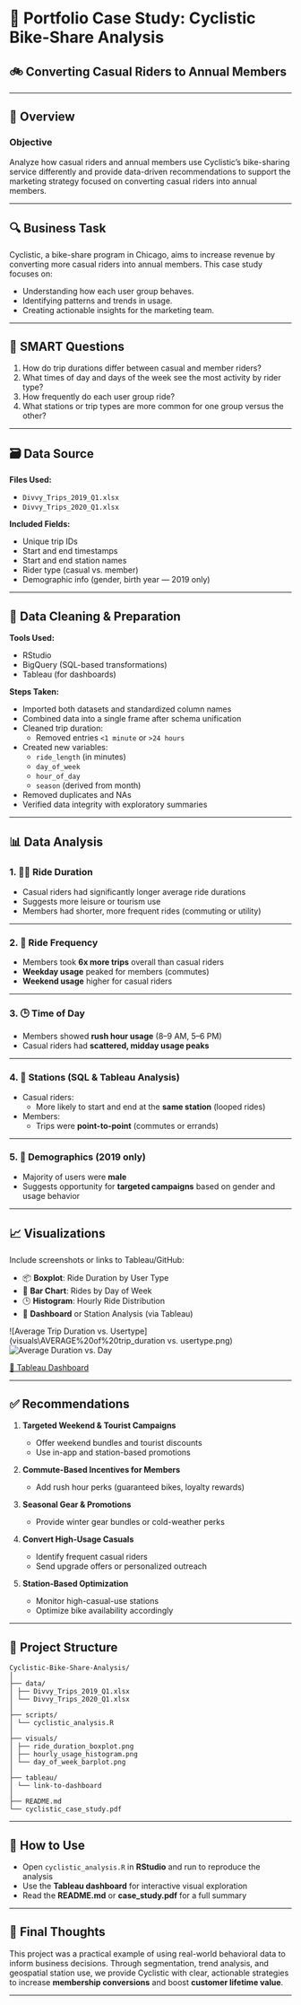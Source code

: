 # 📌 Portfolio Case Study: Cyclistic Bike-Share Analysis  
## 🚲 Converting Casual Riders to Annual Members

---

## 📘 Overview

### **Objective**  
Analyze how casual riders and annual members use Cyclistic’s bike-sharing service differently and provide data-driven recommendations to support the marketing strategy focused on converting casual riders into annual members.

---

## 🔍 Business Task

Cyclistic, a bike-share program in Chicago, aims to increase revenue by converting more casual riders into annual members. This case study focuses on:

- Understanding how each user group behaves.  
- Identifying patterns and trends in usage.  
- Creating actionable insights for the marketing team.

---

## 🧩 SMART Questions

1. How do trip durations differ between casual and member riders?  
2. What times of day and days of the week see the most activity by rider type?  
3. How frequently do each user group ride?  
4. What stations or trip types are more common for one group versus the other?

---

## 🗃️ Data Source

**Files Used:**

- `Divvy_Trips_2019_Q1.xlsx`  
- `Divvy_Trips_2020_Q1.xlsx`

**Included Fields:**

- Unique trip IDs  
- Start and end timestamps  
- Start and end station names  
- Rider type (casual vs. member)  
- Demographic info (gender, birth year — 2019 only)

---

## 🧼 Data Cleaning & Preparation

**Tools Used:**  
- RStudio  
- BigQuery (SQL-based transformations)  
- Tableau (for dashboards)

**Steps Taken:**

- Imported both datasets and standardized column names  
- Combined data into a single frame after schema unification  
- Cleaned trip duration:
  - Removed entries `<1 minute` or `>24 hours`  
- Created new variables:
  - `ride_length` (in minutes)  
  - `day_of_week`  
  - `hour_of_day`  
  - `season` (derived from month)  
- Removed duplicates and NAs  
- Verified data integrity with exploratory summaries

---

## 📊 Data Analysis

### 1. 🚴‍♂️ Ride Duration

- Casual riders had significantly longer average ride durations  
- Suggests more leisure or tourism use  
- Members had shorter, more frequent rides (commuting or utility)

---

### 2. 📅 Ride Frequency

- Members took **6x more trips** overall than casual riders  
- **Weekday usage** peaked for members (commutes)  
- **Weekend usage** higher for casual riders

---

### 3. 🕒 Time of Day

- Members showed **rush hour usage** (8–9 AM, 5–6 PM)  
- Casual riders had **scattered, midday usage peaks**

---

### 4. 📍 Stations (SQL & Tableau Analysis)

- Casual riders:
  - More likely to start and end at the **same station** (looped rides)  
- Members:
  - Trips were **point-to-point** (commutes or errands)

---

### 5. 🧑 Demographics (2019 only)

- Majority of users were **male**  
- Suggests opportunity for **targeted campaigns** based on gender and usage behavior

---

## 📈 Visualizations

Include screenshots or links to Tableau/GitHub:

- 📦 **Boxplot**: Ride Duration by User Type  
- 📅 **Bar Chart**: Rides by Day of Week  
- 🕒 **Histogram**: Hourly Ride Distribution  
- 📍 **Dashboard** or Station Analysis (via Tableau)

![Average Trip Duration vs. Usertype](visuals\AVERAGE%20of%20trip_duration vs. usertype.png)
![Average Duration vs. Day](visuals/average_duration%20vs.%20Weekday.png)

[🔗 Tableau Dashboard](https://public.tableau.com/app/profile/fnu.abdullah3101/viz/CyclisticMostPopularStations/Dashboard1)


---

## ✅ Recommendations

1. **Targeted Weekend & Tourist Campaigns**  
   - Offer weekend bundles and tourist discounts  
   - Use in-app and station-based promotions

2. **Commute-Based Incentives for Members**  
   - Add rush hour perks (guaranteed bikes, loyalty rewards)

3. **Seasonal Gear & Promotions**  
   - Provide winter gear bundles or cold-weather perks

4. **Convert High-Usage Casuals**  
   - Identify frequent casual riders  
   - Send upgrade offers or personalized outreach

5. **Station-Based Optimization**  
   - Monitor high-casual-use stations  
   - Optimize bike availability accordingly

---

## 📁 Project Structure

```
Cyclistic-Bike-Share-Analysis/
│
├── data/
│ ├── Divvy_Trips_2019_Q1.xlsx
│ └── Divvy_Trips_2020_Q1.xlsx
│
├── scripts/
│ └── cyclistic_analysis.R
│
├── visuals/
│ ├── ride_duration_boxplot.png
│ ├── hourly_usage_histogram.png
│ └── day_of_week_barplot.png
│
├── tableau/
│ └── link-to-dashboard
│
├── README.md
└── cyclistic_case_study.pdf
```

---

## 🧾 How to Use

- Open `cyclistic_analysis.R` in **RStudio** and run to reproduce the analysis  
- Use the **Tableau dashboard** for interactive visual exploration  
- Read the **README.md** or **case_study.pdf** for a full summary

---

## 🌟 Final Thoughts

This project was a practical example of using real-world behavioral data to inform business decisions. Through segmentation, trend analysis, and geospatial station use, we provide Cyclistic with clear, actionable strategies to increase **membership conversions** and boost **customer lifetime value**.

---